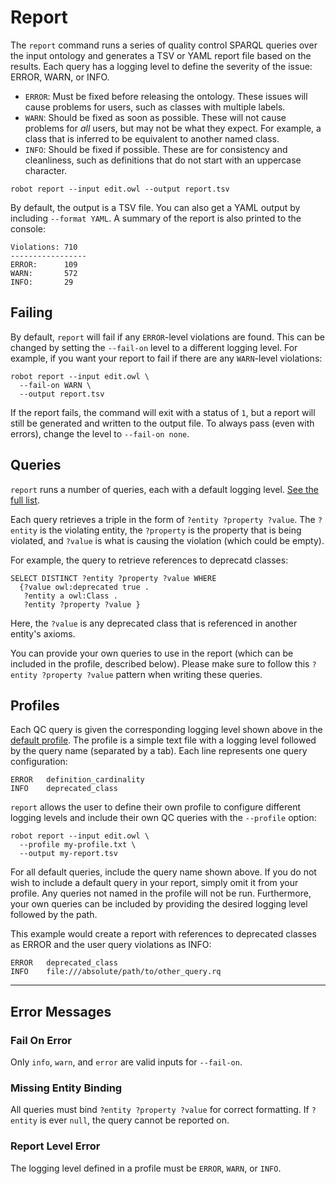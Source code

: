 # Report

The `report` command runs a series of quality control SPARQL queries over the input ontology and generates a TSV or YAML report file based on the results. Each query has a logging level to define the severity of the issue: ERROR, WARN, or INFO.
* `ERROR`: Must be fixed before releasing the ontology. These issues will cause problems for users, such as classes with multiple labels.
* `WARN`: Should be fixed as soon as possible. These will not cause problems for *all* users, but may not be what they expect. For example, a class that is inferred to be equivalent to another named class.
* `INFO`: Should be fixed if possible. These are for consistency and cleanliness, such as definitions that do not start with an uppercase character.
<!-- DO NOT TEST -->
```
robot report --input edit.owl --output report.tsv
```

By default, the output is a TSV file. You can also get a YAML output by including `--format YAML`. A summary of the report is also printed to the console:
```
Violations: 710
-----------------
ERROR:      109
WARN:       572
INFO:       29
```

## Failing

By default, `report` will fail if any `ERROR`-level violations are found. This can be changed by setting the `--fail-on` level to a different logging level. For example, if you want your report to fail if there are any `WARN`-level violations:
<!-- DO NOT TEST -->
```
robot report --input edit.owl \
  --fail-on WARN \
  --output report.tsv
```

If the report fails, the command will exit with a status of `1`, but a report will still be generated and written to the output file. To always pass (even with errors), change the level to `--fail-on none`.

## Queries

`report` runs a number of queries, each with a default logging level. [See the full list](report_queries/).

Each query retrieves a triple in the form of `?entity ?property ?value`. The `?entity` is the violating entity, the `?property` is the property that is being violated, and `?value` is what is causing the violation (which could be empty).

For example, the query to retrieve references to deprecatd classes:
```
SELECT DISTINCT ?entity ?property ?value WHERE
  {?value owl:deprecated true .
   ?entity a owl:Class .
   ?entity ?property ?value }
```
Here, the `?value` is any deprecated class that is referenced in another entity's axioms.

You can provide your own queries to use in the report (which can be included in the profile, described below). Please make sure to follow this `?entity ?property ?value` pattern when writing these queries.

## Profiles

Each QC query is given the corresponding logging level shown above in the [default profile](/). The profile is a simple text file with a logging level followed by the query name (separated by a tab). Each line represents one query configuration:
```
ERROR	definition_cardinality
INFO	deprecated_class
```

`report` allows the user to define their own profile to configure different logging levels and include their own QC queries with the `--profile` option:
<!-- DO NOT TEST -->
```
robot report --input edit.owl \
  --profile my-profile.txt \
  --output my-report.tsv
```

For all default queries, include the query name shown above. If you do not wish to include a default query in your report, simply omit it from your profile. Any queries not named in the profile will not be run. Furthermore, your own queries can be included by providing the desired logging level followed by the path.

This example would create a report with references to deprecated classes as ERROR and the user query violations as INFO:
```
ERROR	deprecated_class
INFO	file:///absolute/path/to/other_query.rq
```

---

## Error Messages

### Fail On Error

Only `info`, `warn`, and `error` are valid inputs for `--fail-on`.

### Missing Entity Binding

All queries must bind `?entity ?property ?value` for correct formatting. If `?entity` is ever `null`, the query cannot be reported on.

### Report Level Error

The logging level defined in a profile must be `ERROR`, `WARN`, or `INFO`.
